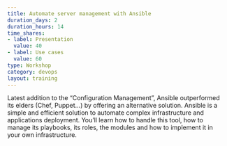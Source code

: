 ```yaml
---
title: Automate server management with Ansible
duration_days: 2
duration_hours: 14
time_shares:
- label: Presentation
  value: 40
- label: Use cases
  value: 60
type: Workshop
category: devops
layout: training
---
```


Latest addition to the “Configuration Management”, Ansible outperformed its elders (Chef, Puppet…) by offering an alternative solution. Ansible is a simple and efficient solution to automate complex infrastructure and applications deployment.
You’ll learn how to handle this tool, how to manage its playbooks, its roles, the modules and how to implement it in your own infrastructure. 
